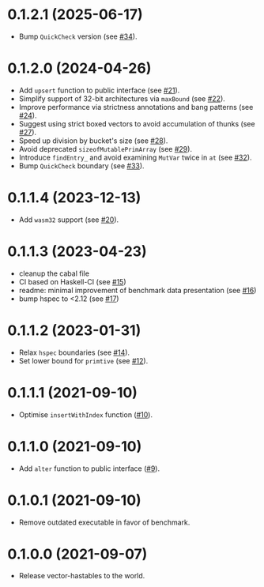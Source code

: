 # 0.1.2.1 (2025-06-17)

* Bump `QuickCheck` version (see [#34](https://github.com/klapaucius/vector-hashtables/pull/34)).

# 0.1.2.0 (2024-04-26)

* Add `upsert` function to public interface (see [#21](https://github.com/klapaucius/vector-hashtables/pull/21)).
* Simplify support of 32-bit architectures via `maxBound` (see [#22](https://github.com/klapaucius/vector-hashtables/pull/22)).
* Improve performance via strictness annotations and bang patterns (see [#24](https://github.com/klapaucius/vector-hashtables/pull/24)).
* Suggest using strict boxed vectors to avoid accumulation of thunks (see [#27](https://github.com/klapaucius/vector-hashtables/pull/27)).
* Speed up division by bucket's size (see [#28](https://github.com/klapaucius/vector-hashtables/pull/28)).
* Avoid deprecated `sizeofMutablePrimArray` (see [#29](https://github.com/klapaucius/vector-hashtables/pull/29)).
* Introduce `findEntry_` and avoid examining `MutVar` twice in `at` (see [#32](https://github.com/klapaucius/vector-hashtables/pull/32)).
* Bump `QuickCheck` boundary (see [#33](https://github.com/klapaucius/vector-hashtables/pull/33)).

# 0.1.1.4 (2023-12-13)

* Add `wasm32` support (see [#20](https://github.com/klapaucius/vector-hashtables/pull/20)).

# 0.1.1.3 (2023-04-23)

* cleanup the cabal file
* CI based on Haskell-CI (see [#15](https://github.com/klapaucius/vector-hashtables/pull/15))
* readme: minimal improvement of benchmark data presentation (see [#16](https://github.com/klapaucius/vector-hashtables/pull/16))
* bump hspec to <2.12 (see [#17](https://github.com/klapaucius/vector-hashtables/pull/17))


# 0.1.1.2 (2023-01-31)

- Relax `hspec` boundaries (see [#14](https://github.com/klapaucius/vector-hashtables/pull/14)).
- Set lower bound for `primtive` (see [#12](https://github.com/klapaucius/vector-hashtables/pull/12)).

# 0.1.1.1 (2021-09-10)

- Optimise `insertWithIndex` function ([#10](https://github.com/klapaucius/vector-hashtables/pull/10)).

# 0.1.1.0 (2021-09-10)

- Add `alter` function to public interface ([#9](https://github.com/klapaucius/vector-hashtables/pull/9)).

# 0.1.0.1 (2021-09-10)

- Remove outdated executable in favor of benchmark.

# 0.1.0.0 (2021-09-07)

- Release vector-hastables to the world.
